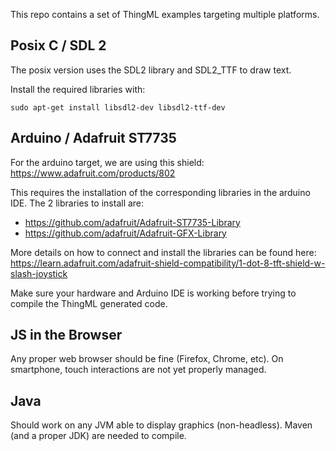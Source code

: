 This repo contains a set of ThingML examples targeting multiple platforms.

## Posix C / SDL 2

The posix version uses the SDL2 library and SDL2_TTF to draw text.

Install the required libraries with:

`sudo apt-get install libsdl2-dev libsdl2-ttf-dev`

## Arduino / Adafruit ST7735

For the arduino target, we are using this shield: https://www.adafruit.com/products/802

This requires the installation of the corresponding libraries in the arduino IDE. The 2 libraries to install are:

* https://github.com/adafruit/Adafruit-ST7735-Library 
* https://github.com/adafruit/Adafruit-GFX-Library 

More details on how to connect and install the libraries can be found here: https://learn.adafruit.com/adafruit-shield-compatibility/1-dot-8-tft-shield-w-slash-joystick

Make sure your hardware and Arduino IDE is working before trying to compile the ThingML generated code.

## JS in the Browser

Any proper web browser should be fine (Firefox, Chrome, etc). On smartphone, touch interactions are not yet properly managed.

## Java

Should work on any JVM able to display graphics (non-headless). Maven (and a proper JDK) are needed to compile.

